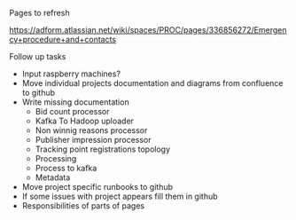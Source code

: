 Pages to refresh

https://adform.atlassian.net/wiki/spaces/PROC/pages/336856272/Emergency+procedure+and+contacts

Follow up tasks
* Input raspberry machines?
* Move individual projects documentation and diagrams from confluence to github
* Write missing documentation
	* Bid count processor
	* Kafka To Hadoop uploader
	* Non winnig reasons processor
	* Publisher impression processor
	* Tracking point registrations topology
	* Processing
	* Process to kafka
	* Metadata
* Move project specific runbooks to github
* If some issues with project appears fill them in github
* Responsibilities of parts of pages
